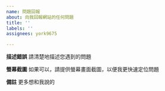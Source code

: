```yaml
---
name: 問題回報
about: 向我回報網站的任何問題
title: ''
labels: ''
assignees: york9675

---
```


**描述錯誤**
請清楚地描述您遇到的問題

**螢幕截圖**
如果可以，請提供螢幕畫面截圖，以便我更快速定位問題

**備註**
更多想和我說的
